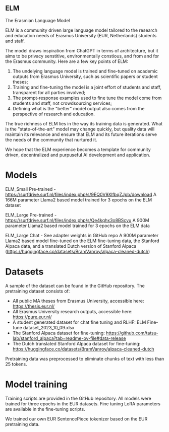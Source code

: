 ## ELM
The Erasmian Language Model

ELM is a community driven large language model tailored to the research and education needs of Erasmus University (EUR, Netherlands) students and staff.

The model draws inspiration from ChatGPT in terms of architecture, but it aims to be privacy senstitive, environmentally constious, and from and for the Erasmus community. Here are a few key points of ELM:

1. The undelying language model is trained and fine-tuned on academic outputs from Erasmus University, such as scientific papers or student theses;
2. Training and fine-tuning the model is a joint effort of students and staff, transparent for all parties involved;
3. The prompt-response examples used to fine tune the model come from students and staff, not crowdsourcing services;
4. Defining what is the "better" model output also comes from the perspective of research and education.

The true richness of ELM lies in the way its training data is generated. What is the "state-of-the-art" model may change quickly, but quality data will maintain its relevance and ensure that ELM and its future iterations serve the needs of the community that nurtured it.

We hope that the ELM experience becomes a template for community driven, decentralized and purpuseful AI development and application.

# Models

ELM_Small Pre-trained - https://surfdrive.surf.nl/files/index.php/s/9EQ0V9XlfbqZJpb/download
A 166M parameter Llama2 based model trained for 3 epochs on the ELM dataset

ELM_Large Pre-trained - https://surfdrive.surf.nl/files/index.php/s/Qe4kqhx3o8BScvu
A 900M parameter Llama2 based model trained for 3 epochs on the ELM data

ELM_Large Chat - See adapter weights in GitHub repo
A 900M parameter Llama2 based model fine-tuned on the ELM fine-tuning data, the Stanford Alpaca data, and a translated Dutch version of Stanford Alpaca (https://huggingface.co/datasets/BramVanroy/alpaca-cleaned-dutch)

# Datasets

A sample of the dataset can be found in the GitHub repository. The pretraining dataset consists of:
- All public MA theses from Erasmus University, accessible here: https://thesis.eur.nl/
- All Erasmus University research outputs, accessible here: https://pure.eur.nl/
- A student generated dataset for chat fine tuning and RLHF: ELM Fine-tune dataset_2023_10_09.xlsx
- The Stanford Alpaca dataset for fine-tuning: https://github.com/tatsu-lab/stanford_alpaca?tab=readme-ov-file#data-release
- The Dutch translated Stanford Alpaca dataset for fine-tuning: https://huggingface.co/datasets/BramVanroy/alpaca-cleaned-dutch

Pretraining data was preprocessed to eliminate chunks of text with less than 25 tokens.

# Model training
Training scripts are provided in the GitHub repository. All models were trained for three epochs in the EUR datasets. Fine tuning LoRA parameters are available in the fine-tuning scripts.

We trained our own EUR SentencePiece tokenizer based on the EUR pretraining data.
